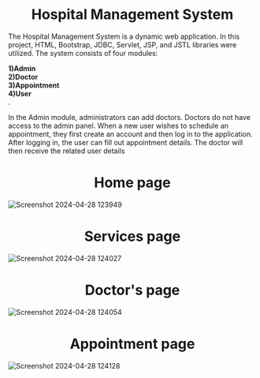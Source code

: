 <h1 style="text-align: center;">Hospital Management System</h1>
<p>The Hospital Management System is a dynamic web application. In this project, HTML, Bootstrap, JDBC, Servlet, JSP, and JSTL libraries were utilized. The system consists of four modules:</p>
  <b>1)Admin<br>
    2)Doctor<br>
    3)Appointment<br>
    4)User</b><br>. <p>In the Admin module, administrators can add doctors. Doctors do not have access to the admin panel. When a new user wishes to schedule an appointment, they first create an account and then log in to the application. After logging in, the user can fill out appointment details. The doctor will then receive the related user details</p>
  
  <h1 style="text-align: center;">Home page</h1>


![Screenshot 2024-04-28 123949](https://github.com/Debarjitmohanty/Hospital_Managment_System/assets/91021174/dd736a21-15bd-4a18-88d0-03a2907f0019)

 <h1 style="text-align: center;">Services page</h1>
 
![Screenshot 2024-04-28 124027](https://github.com/Debarjitmohanty/Hospital_Managment_System/assets/91021174/73f9867c-2025-46e0-9a16-8896c2353d48)

 <h1 style="text-align: center;">Doctor's page</h1>

![Screenshot 2024-04-28 124054](https://github.com/Debarjitmohanty/Hospital_Managment_System/assets/91021174/5b590d92-c2b1-44ee-9407-6fb22318feb3)

 <h1 style="text-align: center;">Appointment page</h1>

![Screenshot 2024-04-28 124128](https://github.com/Debarjitmohanty/Hospital_Managment_System/assets/91021174/130bb54f-c21f-4775-b3f9-d329644cd6a3)

 
